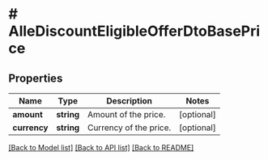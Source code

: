 # # AlleDiscountEligibleOfferDtoBasePrice

## Properties

Name | Type | Description | Notes
------------ | ------------- | ------------- | -------------
**amount** | **string** | Amount of the price. | [optional]
**currency** | **string** | Currency of the price. | [optional]

[[Back to Model list]](../../README.md#models) [[Back to API list]](../../README.md#endpoints) [[Back to README]](../../README.md)
